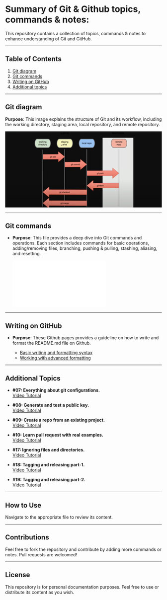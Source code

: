 # Summary of Git & Github topics, commands & notes:

This repository contains a collection of topics, commands & notes to enhance understanding of Git and GitHub.

---

## Table of Contents

1. [Git diagram](#git-diagram)
2. [Git commands](#git-commands)
3. [Writing on GitHub](#writing-on-github)
4. [Additional topics](#additional-topics)

---

## Git diagram

**Purpose**: This image explains the structure of Git and its workflow, including the working directory, staging area, local repository, and remote repository.
  
  ![View the image](Git%20diagram.PNG)

---

## Git commands

- **Purpose**: This file provides a deep dive into Git commands and operations. Each section includes commands for basic operations, adding/removing files, branching, pushing & pulling, stashing, aliasing, and resetting.

    ![View the file](Git%20commands.txt)

---

## Writing on GitHub

- **Purpose**: These Github pages provides a guideline on how to write and format the README.md file on Github.

  - [Basic writing and formatting syntax](https://docs.github.com/en/get-started/writing-on-github/getting-started-with-writing-and-formatting-on-github/basic-writing-and-formatting-syntax)
  - [Working with advanced formatting](https://docs.github.com/en/get-started/writing-on-github/working-with-advanced-formatting)

---

## Additional Topics

- **#07: Everything about git configurations.**  
   [Video Tutorial](https://youtu.be/NWnWIpoFVyU)

- **#08: Generate and test a public key.**  
   [Video Tutorial](https://youtu.be/KhYK0cczeSY)

- **#09: Create a repo from an existing project.**  
   [Video Tutorial](https://youtu.be/usjh4jj7_nQ)

- **#10: Learn pull request with real examples.**  
   [Video Tutorial](https://youtu.be/n43bagVuJPU)

- **#17: Ignoring files and directories.**  
   [Video Tutorial](https://youtu.be/L8l89nUFggU)

- **#18: Tagging and releasing part-1.**  
   [Video Tutorial](https://youtu.be/29z-MTLpg0w)

- **#19: Tagging and releasing part-2.**  
   [Video Tutorial](https://youtu.be/hwui2N_DOfc)

---

## How to Use

Navigate to the appropriate file to review its content.

---

## Contributions

Feel free to fork the repository and contribute by adding more commands or notes. Pull requests are welcomed!

---

## License

This repository is for personal documentation purposes. Feel free to use or distribute its content as you wish.
